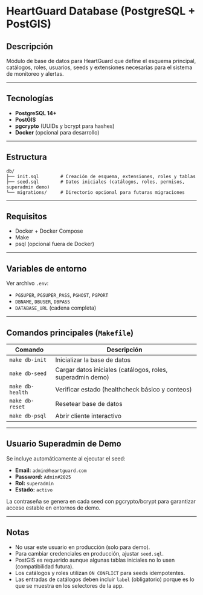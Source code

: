 # HeartGuard Database (PostgreSQL + PostGIS)

## Descripción

Módulo de base de datos para HeartGuard que define el esquema principal, catálogos, roles, usuarios, seeds y extensiones necesarias para el sistema de monitoreo y alertas.

---

## Tecnologías

-   **PostgreSQL 14+**
-   **PostGIS**
-   **pgcrypto** (UUIDs y bcrypt para hashes)
-   **Docker** (opcional para desarrollo)

---

## Estructura

```
db/
├── init.sql        # Creación de esquema, extensiones, roles y tablas
├── seed.sql        # Datos iniciales (catálogos, roles, permisos, superadmin demo)
└── migrations/     # Directorio opcional para futuras migraciones
```

---

## Requisitos

-   Docker + Docker Compose
-   Make
-   psql (opcional fuera de Docker)

---

## Variables de entorno

Ver archivo `.env`:

-   `PGSUPER`, `PGSUPER_PASS`, `PGHOST`, `PGPORT`
-   `DBNAME`, `DBUSER`, `DBPASS`
-   `DATABASE_URL` (cadena completa)

---

## Comandos principales (`Makefile`)

| Comando          | Descripción                                                |
| ---------------- | ---------------------------------------------------------- |
| `make db-init`   | Inicializar la base de datos                               |
| `make db-seed`   | Cargar datos iniciales (catálogos, roles, superadmin demo) |
| `make db-health` | Verificar estado (healthcheck básico y conteos)            |
| `make db-reset`  | Resetear base de datos                                     |
| `make db-psql`   | Abrir cliente interactivo                                  |

---

## Usuario Superadmin de Demo

Se incluye automáticamente al ejecutar el seed:

-   **Email:** `admin@heartguard.com`
-   **Password:** `Admin#2025`
-   **Rol:** `superadmin`
-   **Estado:** `activo`

La contraseña se genera en cada seed con pgcrypto/bcrypt para garantizar acceso estable en entornos de demo.

---

## Notas

-   No usar este usuario en producción (solo para demo).
-   Para cambiar credenciales en producción, ajustar `seed.sql`.
-   PostGIS es requerido aunque algunas tablas iniciales no lo usen (compatibilidad futura).
-   Los catálogos y roles utilizan `ON CONFLICT` para seeds idempotentes.
-   Las entradas de catálogos deben incluir `label` (obligatorio) porque es lo que se muestra en los selectores de la app.
